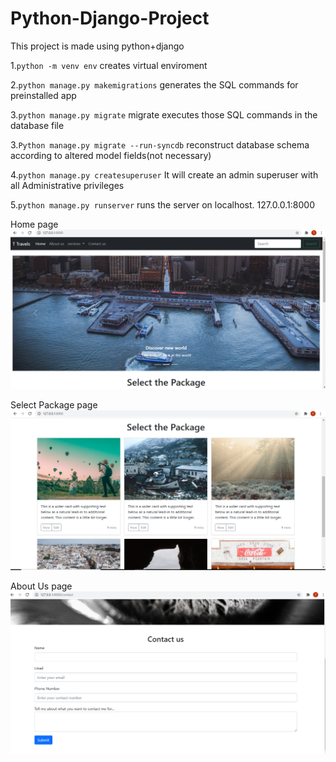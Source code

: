 # Python-Django-Project
This project is made using python+django

1.```python -m venv env```
creates virtual enviroment

2.```python manage.py makemigrations```
generates the SQL commands for preinstalled app

3.```python manage.py migrate```
migrate executes those SQL commands in the database file

3.```Python manage.py migrate --run-syncdb```
reconstruct database schema according to altered model fields(not necessary)

4.```python manage.py createsuperuser```
It will create an admin superuser with all Administrative privileges

5.```python manage.py runserver```
runs the server on localhost.
127.0.0.1:8000

Home page
![Home Page](./screenshot/home.PNG)

Select Package page
![Services Page](./screenshot/home2.PNG)

About Us page
![About Page](./screenshot/aboutus.PNG)